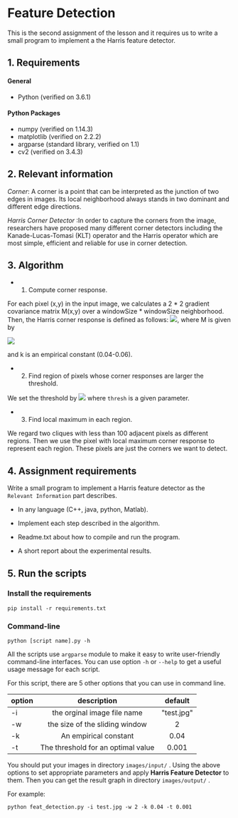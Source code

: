 ﻿# Feature Detection
 
 This is the second assignment of the lesson and it requires us to write a small program to implement a the Harris feature detector.

## 1. Requirements
#### General
- Python (verified on 3.6.1)

#### Python Packages
- numpy (verified on 1.14.3)
- matplotlib (verified on 2.2.2)
- argparse (standard library, verified on 1.1)
- cv2 (verified on 3.4.3)

## 2. Relevant information
*Corner*: A corner is a point that can be interpreted as the junction of two edges in images. Its local neighborhood always stands in two dominant and different edge directions. 

*Harris Corner Detector* :In order to capture the corners from the image, researchers have proposed many different corner detectors including the Kanade-Lucas-Tomasi (KLT) operator and the Harris operator which are most simple, efficient and reliable for use in corner detection. 

## 3. Algorithm

+ 1. Compute corner response.

For each pixel (x,y) in the input image, we calculates a 2 * 2 gradient covariance matrix M(x,y) over a windowSize * windowSize neighborhood. Then, the Harris corner response is defined as follows:
<img src="http://latex.codecogs.com/svg.latex?dst_%7Bx%2Cy%7D%20%3D%20det%28M%29%20-%20k%5Ccdot%20tri%28M%29%5E2" />, where M is given by 

<img src="https://wikimedia.org/api/rest_v1/media/math/render/svg/a617dda21e306dbfbdb7a186b1c203e3f3443867" /> 

and k is an empirical constant (0.04-0.06).

+ 2. Find region of pixels whose corner responses are larger the threshold.

We set the threshold by <img src="http://latex.codecogs.com/svg.latex?thresh%20%5Ccdot%20max%28dst_%7Bx%2Cy%7D%29" /> where `thresh` is a given parameter.

+ 3. Find local maximum in each region.

We regard two cliques with less than 100 adjacent pixels as different regions. Then we use the pixel with local maximum corner response to represent each region. These pixels are just the corners we want to detect.

## 4. Assignment requirements
Write a small program to implement a Harris feature detector as the `Relevant Information` part describes.

- In any language (C++, java, python, Matlab).

- Implement each step described in the algorithm.

- Readme.txt about how to compile and run the program.

- A short report about the experimental results.

## 5. Run the scripts

### Install the requirements

```
pip install -r requirements.txt
```

### Command-line

```
python [script name].py -h
```

All the scripts use `argparse` module to make it easy to write user-friendly command-line interfaces. You can use option `-h` or `--help` to get a useful usage message for each script.

For this script, there are 5 other options that you can use in command line.

|  option  |         description                |   default  |
| -------- |:----------------------------------:|:----------:|
|    -i    | the orginal image file name        | "test.jpg" |
|    -w    | the size of the sliding window     |      2     |
|    -k    | An empirical constant              |    0.04    |
|    -t    | The threshold for an optimal value |   0.001    |

You should put your images in directory `images/input/` . Using the above options to set appropriate parameters and apply __Harris Feature Detector__ to them. Then you can get the result graph in directory `images/output/` .  

For example:

```
python feat_detection.py -i test.jpg -w 2 -k 0.04 -t 0.001
```


